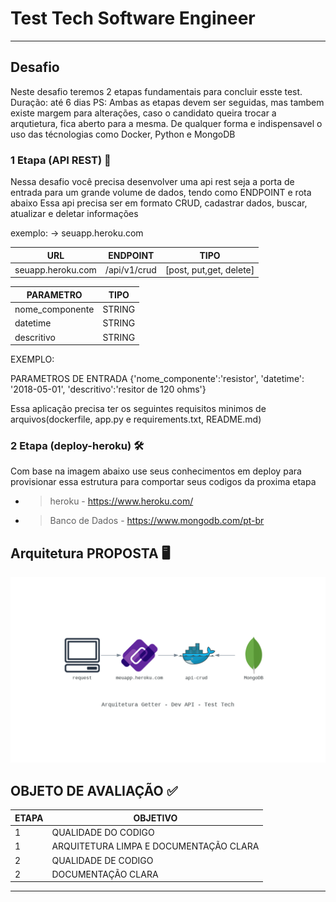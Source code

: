 # Test Tech Software Engineer
----

## Desafio

Neste desafio teremos 2 etapas fundamentais para concluir esste test.
Duração: até 6 dias
PS: Ambas as etapas devem ser seguidas, mas tambem existe margem para alterações, caso o candidato queira trocar a arqutietura, fica aberto para a mesma. De qualquer forma e indispensavel o uso das técnologias como Docker, Python e MongoDB

### 1 Etapa  (API REST) 🔌

Nessa desafio você precisa desenvolver uma api rest seja a porta de entrada para um grande volume de dados, tendo como ENDPOINT e rota abaixo 
Essa api precisa ser em formato CRUD, cadastrar dados, buscar, atualizar e deletar informações 

exemplo: ->  seuapp.heroku.com    

URL   | ENDPOINT | TIPO 
--------- | ------ | ----- 
seuapp.heroku.com | /api/v1/crud | [post, put,get, delete]


PARAMETRO   | TIPO 
--------- | ------ 
nome_componente | STRING
datetime | STRING 
descritivo | STRING 

EXEMPLO: 

PARAMETROS DE ENTRADA {'nome_componente':'resistor', 'datetime': '2018-05-01', 'descritivo':'resitor de 120 ohms'}

Essa aplicação precisa ter os seguintes requisitos minimos de arquivos(dockerfile, app.py e requirements.txt, README.md)


### 2 Etapa  (deploy-heroku) 🛠
Com base na imagem abaixo use seus conhecimentos em deploy para provisionar essa estrutura para comportar seus codigos da proxima etapa

- > heroku - https://www.heroku.com/

- > Banco de Dados - https://www.mongodb.com/pt-br

## Arquitetura PROPOSTA 🖥
 
 ![](https://raw.githubusercontent.com/juanengml/Test-Tech-Software-Engineer---Getter/main/arquitetura_getter_-_dev_api_-_test_tech.png)

## OBJETO DE AVALIAÇÃO ✅

ETAPA   | OBJETIVO 
--------- | ------ 
1 | QUALIDADE DO CODIGO 
1 | ARQUITETURA LIMPA E DOCUMENTAÇÃO CLARA 
2 | QUALIDADE DE CODIGO
2 | DOCUMENTAÇÃO CLARA  

---- 
